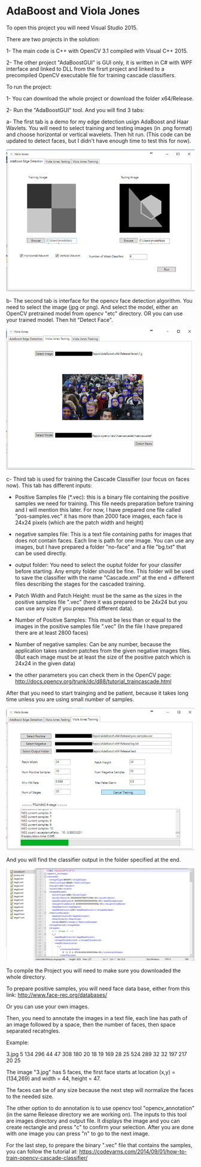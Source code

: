 # AdaBoost and Viola Jones

To open this project you will need Visual Studio 2015.

There are two projects in the solution:

1- The main code is C++ with OpenCV 3.1 compiled with Visual C++ 2015.

2- The other project "AdaBoostGUI" is GUI only, it is written in C# with WPF interface and linked to DLL from the firsrt project and linked to a precompiled OpenCV executable file for training cascade classifiers.


To run the project:

1- You can download the whole project or download the folder x64/Release.

2- Run the "AdaBoostGUI" tool. And you will find 3 tabs:

a- The first tab is a demo for my edge detection usign AdaBoost and Haar Wavlets. You will need to select training and testing images (in .png format) and choose horizontal or vertical wavelets. Then hit run. (This code can be updated to detect faces, but I didn't have enough time to test this for now).

![Alt text](/imgs/0.jpg?raw=true "AdaBoost Edge Detection")

b- The second tab is interface for the opencv face detection algorithm. You need to select the image (jpg or png). And select the model, either an OpenCV pretrained model from opencv "etc" directory. OR you can use your trained model. Then hit "Detect Face".

![Alt text](/imgs/1.jpg?raw=true "Detect Faces")

c- Third tab is used for training the Cascade Classifier (our focus on faces now). This tab has different inputs:
* Positive Samples file (*.vec): this is a binary file containing the positive samples we need for training. This file needs preparation before training and I will mention this later. For now, I have prepared one file called "pos-samples.vec" it has more than 2000 face images, each face is 24x24 pixels (which are the patch width and height)

* negative samples file: This is a text file containing paths for images that does not contain faces. Each line is path for one image. You can use any images, but I have prepared a folder "no-face" and a file "bg.txt" that can be used directly.

* output folder: You need to select the ouptut folder for your classifer before starting. Any empty folder should be fine. This folder will be used to save the classifier with the name "Cascade.xml" at the end + different files describing the stages for the cascaded training.

* Patch Width and Patch Height: must be the same as the sizes in the positive samples file ".vec" (here it was prepared to be 24x24 but you can use any size if you prepared different data).

* Number of Positive Samples: This must be less than or equal to the images in the positive samples file ".vec" (In the file I have prepared there are at least 2800 faces)

* Number of negative samples: Can be any number, because the application takes random patches from the given negative images files. (But each image must be at least the size of the positive patch which is 24x24 in the given data)

* the other parameters you can check them in the OpenCV page: http://docs.opencv.org/trunk/dc/d88/tutorial_traincascade.html

After that you need to start trainging and be patient, because it takes long time unless you are using small number of samples.

![Alt text](/imgs/2.jpg?raw=true "Train Viola Jones")

And you will find the classifier output in the folder specified at the end.

![Alt text](/imgs/3.jpg?raw=true "Viola Jones training output")


To compile the Project you will need to make sure you downloaded the whole directory.

To prepare positive samples, you will need face data base,
either from this link: http://www.face-rec.org/databases/

Or you can use your own images.

Then, you need to annotate the images in a text file, each line has path of an image followed by a space, then the number of faces, then space separated recatngles. 

Example:

3.jpg 5 134 296 44 47 308 180 20 18 19 169 28 25 524 289 32 32 197 217 20 25

The image "3.jpg" has 5 faces, the first face starts at location (x,y) = (134,269) and  width = 44, height = 47.

The faces can be of any size because the next step will normalize the faces to the needed size.

The other option to do annotation is to use opencv tool "opencv_annotation" (in the same Release directory we are working on). The inputs to this tool are images directory and output file. It displays the image and you can create rectangle and press "c" to confirm your selection. After you are done with one image you can press "n" to go to the next image.

For the last step, to prepare the binary ".vec" file that contains the samples, you can follow the tutorial at:
https://codeyarns.com/2014/09/01/how-to-train-opencv-cascade-classifier/
